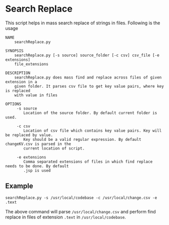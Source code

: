 # Search Replace 
This script helps in mass search replace of strings in files. Following is the usage


	NAME
	    searchReplace.py 

	SYNOPSIS
		searchReplace.py [-s source] source_folder [-c csv] csv_file [-e extensions] 
		file_extensions

	DESCRIPTION
		searchReplace.py does mass find and replace across files of given extension in a 
		given folder. It parses csv file to get key value pairs, where key is replaced 
		with value in files

	OPTIONS
	     -s source 	
	     	Location of the source folder. By default current folder is used.

	     -c csv
	     	Location of csv file which contains key value pairs. Key will be replaced by value.
	     	Key should be a valid regular expression. By default changeKV.csv is parsed in the 
	     	current location of script.

	     -e extensions
	     	Comma separated extensions of files in which find replace needs to be done. By default
	     	.jsp is used


## Example

	searchReplace.py -s /usr/local/codebase -c /usr/local/change.csv -e .text
	     
	     
The above command will parse `/usr/local/change.csv` and perform find replace in files of extension `.text` in `/usr/local/codebase`.
